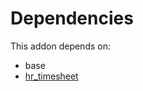 # Dependencies

This addon depends on:

- base
- [hr_timesheet](../../odoo-bringout-oca-ocb-hr_timesheet)
